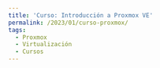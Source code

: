 ```yaml
---
title: 'Curso: Introducción a Proxmox VE'
permalink: /2023/01/curso-proxmox/
tags:
  - Proxmox
  - Virtualización
  - Cursos
---
```

